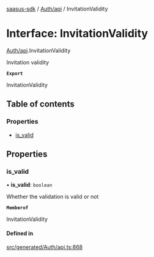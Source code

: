 [saasus-sdk](../README.md) / [Auth/api](../modules/Auth_api.md) / InvitationValidity

# Interface: InvitationValidity

[Auth/api](../modules/Auth_api.md).InvitationValidity

Invitation validity

**`Export`**

InvitationValidity

## Table of contents

### Properties

- [is\_valid](Auth_api.InvitationValidity.md#is_valid)

## Properties

### is\_valid

• **is\_valid**: `boolean`

Whether the validation is valid or not

**`Memberof`**

InvitationValidity

#### Defined in

[src/generated/Auth/api.ts:868](https://github.com/saasus-platform/saasus-sdk-javascript/blob/2c78b0a/src/generated/Auth/api.ts#L868)
